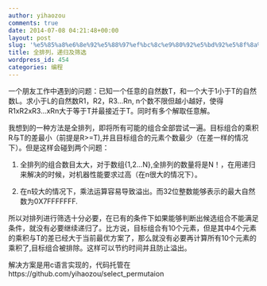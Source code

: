 ```yaml
---
author: yihaozou
comments: true
date: 2014-07-08 04:21:48+00:00
layout: post
slug: '%e5%85%a8%e6%8e%92%e5%88%97%ef%bc%8c%e9%80%92%e5%bd%92%e5%8f%8a%e7%ad%9b%e9%80%89'
title: 全排列，递归及筛选
wordpress_id: 454
categories: 编程
---
```


一个朋友工作中遇到的问题：已知一个任意的自然数T，和一个大于1小于T的自然数L。求小于L的自然数R1，R2，R3...Rn, n个数不限但越小越好，使得R1xR2xR3...xRn大于等于T并最接近于T。同时有多个解取任意解。

我想到的一种方法是全排列，即将所有可能的组合全部尝试一遍。目标组合的乘积R与T的差最小（前提是R>=T),并且目标组合的元素个数最少（在差一样的情况下）。但是这样会碰到两个问题：

1. 全排列的组合数目太大，对于数组{1,2...N},全排列的数量将是N！，在用递归来解决的时候，对机器性能要求过高（在n很大的情况下）。

2. 在n较大的情况下，乘法运算容易导致溢出。而32位整数能够表示的最大自然数为0X7FFFFFFF.

所以对排列进行筛选十分必要，在已有的条件下如果能够判断出候选组合不能满足条件，就没有必要继续递归了。比方说，目标组合有10个元素，但是其中4个元素的乘积与T的差已经大于当前最优方案了，那么就没有必要再计算所有10个元素的乘积了,目标组合被排除。这样可以节约时间并且防止溢出。

解决方案是用c语言实现的，代码托管在https://github.com/yihaozou/select_permutaion


